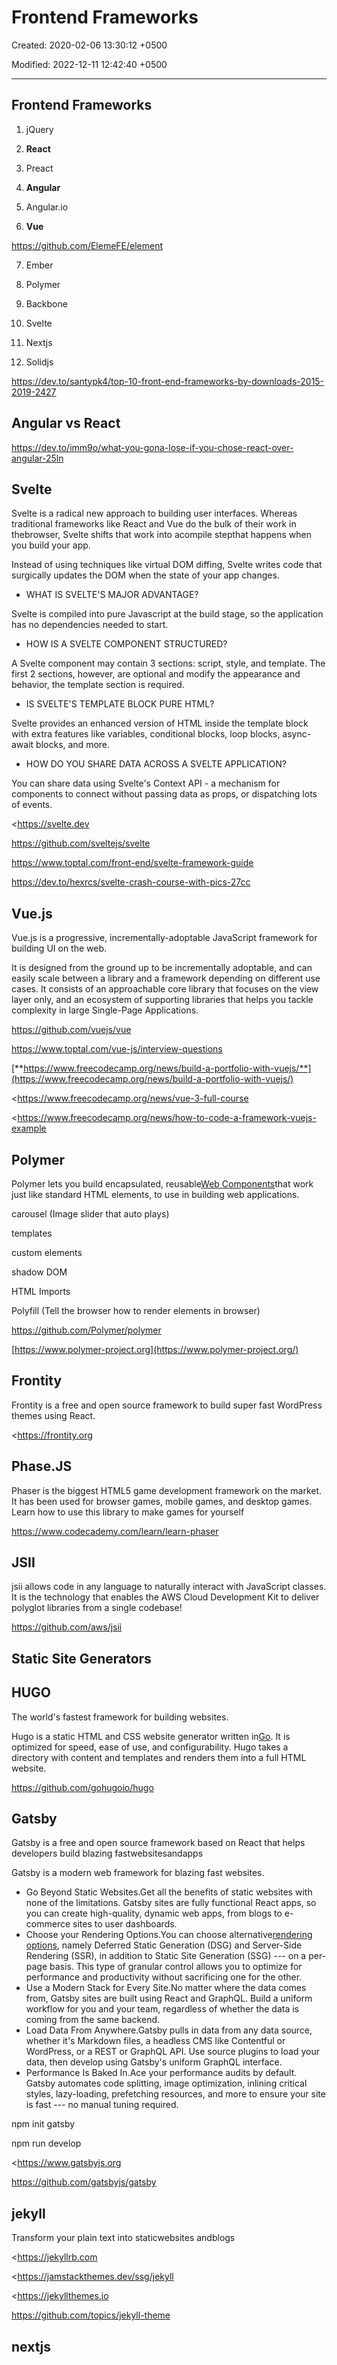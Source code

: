 # Frontend Frameworks

Created: 2020-02-06 13:30:12 +0500

Modified: 2022-12-11 12:42:40 +0500

---

## Frontend Frameworks

1.  jQuery

2.  **React**

3.  Preact

4.  **Angular**

5.  Angular.io

6.  **Vue**

<https://github.com/ElemeFE/element>

7.  Ember

8.  Polymer

9.  Backbone

10. Svelte

11. Nextjs

12. Solidjs

<https://dev.to/santypk4/top-10-front-end-frameworks-by-downloads-2015-2019-2427>

## Angular vs React

<https://dev.to/imm9o/what-you-gona-lose-if-you-chose-react-over-angular-25ln>

## Svelte

Svelte is a radical new approach to building user interfaces. Whereas traditional frameworks like React and Vue do the bulk of their work in thebrowser, Svelte shifts that work into acompile stepthat happens when you build your app.

Instead of using techniques like virtual DOM diffing, Svelte writes code that surgically updates the DOM when the state of your app changes.


-   WHAT IS SVELTE'S MAJOR ADVANTAGE?

Svelte is compiled into pure Javascript at the build stage, so the application has no dependencies needed to start.
-   HOW IS A SVELTE COMPONENT STRUCTURED?

A Svelte component may contain 3 sections: script, style, and template. The first 2 sections, however, are optional and modify the appearance and behavior, the template section is required.
-   IS SVELTE'S TEMPLATE BLOCK PURE HTML?

Svelte provides an enhanced version of HTML inside the template block with extra features like variables, conditional blocks, loop blocks, async-await blocks, and more.
-   HOW DO YOU SHARE DATA ACROSS A SVELTE APPLICATION?

You can share data using Svelte's Context API - a mechanism for components to connect without passing data as props, or dispatching lots of events.

<https://svelte.dev

<https://github.com/sveltejs/svelte>

<https://www.toptal.com/front-end/svelte-framework-guide>

<https://dev.to/hexrcs/svelte-crash-course-with-pics-27cc>

## Vue.js

Vue.js is a progressive, incrementally-adoptable JavaScript framework for building UI on the web.

It is designed from the ground up to be incrementally adoptable, and can easily scale between a library and a framework depending on different use cases. It consists of an approachable core library that focuses on the view layer only, and an ecosystem of supporting libraries that helps you tackle complexity in large Single-Page Applications.

<https://github.com/vuejs/vue>

<https://www.toptal.com/vue-js/interview-questions>

[**https://www.freecodecamp.org/news/build-a-portfolio-with-vuejs/**](https://www.freecodecamp.org/news/build-a-portfolio-with-vuejs/)

<https://www.freecodecamp.org/news/vue-3-full-course

<https://www.freecodecamp.org/news/how-to-code-a-framework-vuejs-example

## Polymer

Polymer lets you build encapsulated, reusable[Web Components](https://www.webcomponents.org/introduction)that work just like standard HTML elements, to use in building web applications.

carousel (Image slider that auto plays)

templates

custom elements

shadow DOM

HTML Imports

Polyfill (Tell the browser how to render elements in browser)

<https://github.com/Polymer/polymer>

[https://www.polymer-project.org](https://www.polymer-project.org/)

## Frontity

Frontity is a free and open source framework to build super fast WordPress themes using React.

<https://frontity.org

## Phase.JS

Phaser is the biggest HTML5 game development framework on the market. It has been used for browser games, mobile games, and desktop games. Learn how to use this library to make games for yourself

<https://www.codecademy.com/learn/learn-phaser>

## JSII

jsii allows code in any language to naturally interact with JavaScript classes. It is the technology that enables the AWS Cloud Development Kit to deliver polyglot libraries from a single codebase!

<https://github.com/aws/jsii>

## Static Site Generators

## HUGO

The world's fastest framework for building websites.

Hugo is a static HTML and CSS website generator written in[Go](https://golang.org/). It is optimized for speed, ease of use, and configurability. Hugo takes a directory with content and templates and renders them into a full HTML website.

<https://github.com/gohugoio/hugo>

## Gatsby

Gatsby is a free and open source framework based on React that helps developers build blazing fastwebsitesandapps

Gatsby is a modern web framework for blazing fast websites.
-   Go Beyond Static Websites.Get all the benefits of static websites with none of the limitations. Gatsby sites are fully functional React apps, so you can create high-quality, dynamic web apps, from blogs to e-commerce sites to user dashboards.
-   Choose your Rendering Options.You can choose alternative[rendering options](https://gatsbyjs.com/docs/conceptual/rendering-options/), namely Deferred Static Generation (DSG) and Server-Side Rendering (SSR), in addition to Static Site Generation (SSG) --- on a per-page basis. This type of granular control allows you to optimize for performance and productivity without sacrificing one for the other.
-   Use a Modern Stack for Every Site.No matter where the data comes from, Gatsby sites are built using React and GraphQL. Build a uniform workflow for you and your team, regardless of whether the data is coming from the same backend.
-   Load Data From Anywhere.Gatsby pulls in data from any data source, whether it's Markdown files, a headless CMS like Contentful or WordPress, or a REST or GraphQL API. Use source plugins to load your data, then develop using Gatsby's uniform GraphQL interface.
-   Performance Is Baked In.Ace your performance audits by default. Gatsby automates code splitting, image optimization, inlining critical styles, lazy-loading, prefetching resources, and more to ensure your site is fast --- no manual tuning required.

npm init gatsby

npm run develop

<https://www.gatsbyjs.org

<https://github.com/gatsbyjs/gatsby>

## jekyll

Transform your plain text into staticwebsites andblogs

<https://jekyllrb.com

<https://jamstackthemes.dev/ssg/jekyll

<https://jekyllthemes.io

<https://github.com/topics/jekyll-theme>

## nextjs
